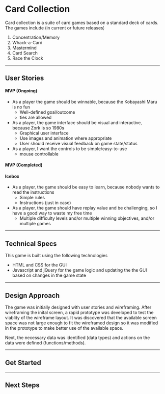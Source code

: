 # Card Collection

Card collection is a suite of card games based on a standard deck of cards.  The games include (in current or future releases)

1. Concentration/Memory
2. Whack-a-Card
3. Mastermind
4. Card Search
5. Race the Clock

---

## User Stories

#### MVP (Ongoing)
* As a player the game should be winnable, because the Kobayashi Maru is no fun
  * Well-defined goal/outcome
  * ties are allowed
* As a player, the game interface should be visual and interactive, because Zork is so 1980s
  * Graphical user interface
  * Use images and animation where appropriate
  * User should receive visual feedback on game state/status
* As a player, I want the controls to be simple/easy-to-use
  * mouse controllable

#### MVP (Completed)

#### Icebox

* As a player, the game should be easy to learn, because nobody wants to read the instructions
  * Simple rules
  * Instructions (just in case)
* As a player, the game should have replay value and be challenging, so I have a good way to waste my free time
  * Multiple difficulty levels and/or multiple winning objectives, and/or multiple games

---

## Technical Specs

This game is built using the following technologies

* HTML and CSS for the GUI
* Javascript and jQuery for the game logic and updating the the GUI based on changes in the game state

---

## Design Approach

The game was initially designed with user stories and wireframing.  After wireframing the inital screen, a rapid prototype was developed to test the viablity of the wireframe layout.  It was discovered that the available screen space was not large enough to fit the wireframed design so it was modified in the prototype to make better use of the available space.

Next, the necessary data was identified (data types) and actions on the data were defined (functions/methods).

---

## Get Started

---

## Next Steps